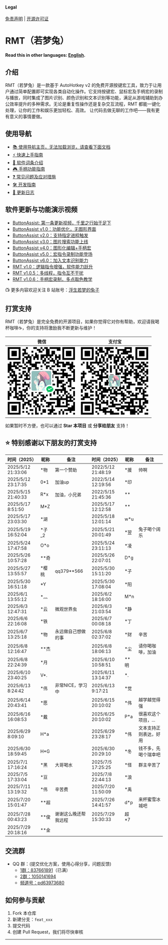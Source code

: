 #### Legal
[免责声明](DISCLAIMER.md) | [开源许可证](LICENSE)

# RMT（若梦兔）
**Read this in other languages: [English](README.en.md).**

## 介绍
RMT（若梦兔）是一款基于 AutoHotkey v2 的免费开源按键宏工具，致力于让用户通过简单配置即可实现各类自动化操作。它支持按键宏、鼠标宏及手柄宏的录制与播放，同时集成了图片识别、颜色识别和文本识别等功能，满足从游戏辅助到办公效率提升的多种需求。无论是重复性操作还是复杂交互流程，RMT 都能一键化处理，让你的工作和娱乐更加轻松、高效。
让代码去做无聊的工作吧——我有更有意义的事情要做。

## 使用导航
- [📚 使用导航主页，无法加载浏览，请查看下面文档](https://zclucas.github.io/RMT/)
- [⚡ 快速上手指南](Web/快速上手.md)
- [📖 软件词条介绍](Web/词条介绍.md)
- [🎮 手柄功能指南](Web/手柄功能指南.md)
- [❓ 常见问题及应对措施](Web/问题及应对措施.md)
- [🛠️ 开发指南](Web/开发指南.md)
- [📝 更新日志](Web/更新日志.md)

## 软件更新与功能演示视频
- [ButtonAssist: 第一条更新视频，千里之行始于足下](https://www.bilibili.com/video/BV1EU411f7dC)
- [ButtonAssist v1.0：功能优化，无图形界面](https://www.bilibili.com/video/BV1nYvieSETz)
- [ButtonAssist v2.0：支持指定进程触发](https://www.bilibili.com/video/BV1ojtHeUEjR)
- [ButtonAssist v3.0：图片搜索功能上线](https://www.bilibili.com/video/BV1i5CEYtEok)
- [ButtonAssist v4.0：图形化编辑+手柄宏](https://www.bilibili.com/video/BV13Lr1YREMr)
- [ButtonAssist v5.0：宏指令录制功能登场](https://www.bilibili.com/video/BV1kr9NYZE36)
- [ButtonAssist v6.0：加入文本识别能力](https://www.bilibili.com/video/BV1UCZPYGEN8)
- [RMT v1.0：逻辑指令增强，软件能力跃升](https://www.bilibili.com/video/BV1oWVRzaEzk)
- [RMT v1.0.5：多线程，指令互不干扰](https://www.bilibili.com/video/BV1yATVzVE4E)
- [RMT v1.0.6：手柄宏录制，多点取色教学](https://www.bilibili.com/video/BV1jD3eziE4d)

📺 更多内容欢迎关注 B 站账号：[浮生若梦的兔子](https://space.bilibili.com/397441876?spm_id_from=333.1007.0.0)

## 打赏支持
RMT（若梦兔）是完全免费的开源项目，如果你觉得它对你有帮助，欢迎请我喝杯咖啡☕，你的支持将激励我不断更新与维护！

| 微信 | 支付宝 |
|------|--------|
| ![微信打赏](Images/Soft/WeiXin.png) | ![支付宝打赏](Images/Soft/ZhiFuBao.png) |

如果暂时不方便，也可以通过 **Star 本项目** 或 **分享给朋友** 支持！

## ⭐ 特别感谢以下朋友的打赏支持
| 时间（2025）         | 昵称     | 备注             | 时间（2025）       | 昵称     | 备注             |
|----------------------|----------|------------------|---------------------|----------|------------------|
| 2025/5/12 21:33:06   | *物      | 第一个赞助       | 2022/5/12 21:48:19   | *援      | 帅啊             |
| 2025/5/12 23:17:35   | 0*1      | 加油up           | 2022/5/14 12:19:56  | *印      |                  |
| 2025/5/15 21:40:33   | R*x      | 加油，小兄弟     | 2022/5/15 21:45:36   | **       |                  |
| 2025/5/17 8:51:50    | M*Z      |                  | 2025/5/17 12:12:58  | **       |                  |
| 2025/5/17 23:03:30   | *湖      |                  | 2025/5/18 12:01:14  | w*u      |                  |
| 2025/5/19 16:52:04   | *子_2    |                  | 2025/5/21 20:01:49  | *翌      | 兔子喝个阔乐     |
| 2025/5/24 17:47:58   | O*o      |                  | 2025/5/24 23:11:13  | *凌      |                  |
| 2025/5/26 10:57:28   | **奇     |                  | 2025/5/26 22:07:01  | D*g      |                  |
| 2025/5/27 13:55:57   | *樱桃    | qq379**566       | 2025/5/30 15:11:20  | *子     |                  |
| 2025/5/30 16:51:18   | *Y      |                  | 2025/5/30 17:08:04   | *阳      |                  |
| 2025/6/1  13:55:12   | *灬      |                  | 2025/6/2 18:16:00   | M*n      |                  |
| 2025/6/3  12:47:31   | *云      | 微观世界虫        | 2025/6/3 21:03:54   | *静      |                  |
| 2025/6/6  22:16:08   | *铁      |                  | 2025/6/7 00:08:18   | *丁      |                  |
| 2025/6/7  13:25:18   | *物      | 永远做自己想做的事 | 2025/6/8 02:37:02   | *财      | 辛苦             |
| 2025/6/8  12:16:47   | **杰     |                  |2025/6/8  18:06:13   | *尘      |请你喝咖啡，加油    |
| 2025/6/8 22:24:39    | *月      |                  | 2025/6/10 10:58:51  | **明     |                  |
| 2025/6/10  23:40:25  | V*.     |                   | 2025/6/11 13:14:37   | *.      |                  | 
| 2025/6/13  8:24:42   | *伟     | 非常NICE，学习中   | 2025/6/13 9:17:21   | *觉      |                  |
| 2025/6/14  20:43:41  | *愿     |                   | 2025/6/15 20:10:02  | *伟     | 越学越觉得强       |
| 2025/6/16 16:08:53   | *戴     |                   | 2025/6/25 20:10:02  | P*a     | 很喜欢这个项目，... |
| 2025/6/29 8:09:10    | H*a     |                   | 2025/6/29 23:28:17  | *伟     | 文本支持正则表达，好用 |
| 2025/6/30 18:59:45   | H*G     |                   | 2025/6/30 20:29:10  | *冬     | 钱不多，先喝个瑞幸吧 |
| 2025/7/1 17:16:24    | *黑     | 大哥喝水           | 2025/7/5 17:25:25  | *怪      | 群主辛苦了 |
| 2025/7/5 17:33:04    | *豆      |                  | 2025/7/8 22:44:13   | *浪      |                   |
| 2025/7/11 13:19:32   | *伟     | 辛苦费            | 2025/7/20 11:50:09  | *禹      |                   |
| 2025/7/20 15:01:47   | **超    |                   | 2025/7/26 14:41:57 | d*p     | 来杯蜜雪冰城吧    |
| 2025/7/28 00:43:23   | **俊    |谢谢这么晚还帮我远程| 2025/7/29 15:30:33  | 超*7      |                   |
| 2025/7/29 20:18:16   | **金    |                  |

## 交流群
- QQ 群：(提交优化方案，使用心得分享，问题反馈)
  - [1群：837661891](https://qm.qq.com/q/DgpDumEPzq)（已满）
  - [2群：1050141694](https://qm.qq.com/q/uZszuxabPW)
  - [频道号：pd63973680](https://pd.qq.com/s/5wyjvj7zw)

## 如何参与贡献
1. Fork 本仓库
2. 新建分支：`feat_xxx`
3. 提交代码
4. 创建 Pull Request，我们将尽快审核

---
